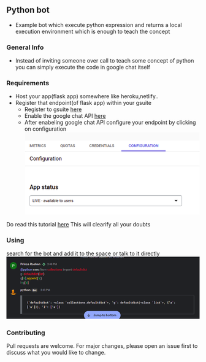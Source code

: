 ## Python bot

- Example bot which execute python expression and returns a local execution environment which is enough to teach the concept

### General Info

- Instead of inviting someone over call to teach some concept of python you can simply execute the code in google chat itself 

### Requirements

*  Host your app(flask app) somewhere like heroku,netlify.. 
*  Register that endpoint(of flask app) within your gsuite 
    * Register to gsuite [here](https://cloud.google.com/gcp/)
    * Enable the google chat API [here](https://developers.google.com/chat/how-tos/apps-publish#enable_the_google_chat_api)
    * After enabeling google chat API configure your endpoint by clicking on configuration 
    ![](google_chat.png) 

Do read this tutorial [here](https://www.chatcompose.com/googlechat.html)
This will clearify all your doubts
        
### Using
search for the bot and add it to the space or talk to it directly 
![gedit Demo](example.png)  



### Contributing

Pull requests are welcome. For major changes, please open an issue first to discuss what you would like to change.